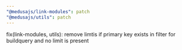 ```yaml
---
"@medusajs/link-modules": patch
"@medusajs/utils": patch
---
```


fix(link-modules, utils): remove limtis if primary key exists in filter for buildquery and no limit is present
